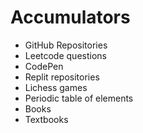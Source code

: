 # Accumulators

- GitHub Repositories
- Leetcode questions
- CodePen
- Replit repositories
- Lichess games
- Periodic table of elements
- Books
- Textbooks
